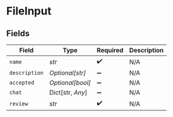 # FileInput


## Fields

| Field              | Type               | Required           | Description        |
| ------------------ | ------------------ | ------------------ | ------------------ |
| `name`             | *str*              | :heavy_check_mark: | N/A                |
| `description`      | *Optional[str]*    | :heavy_minus_sign: | N/A                |
| `accepted`         | *Optional[bool]*   | :heavy_minus_sign: | N/A                |
| `chat`             | Dict[str, *Any*]   | :heavy_minus_sign: | N/A                |
| `review`           | *str*              | :heavy_check_mark: | N/A                |